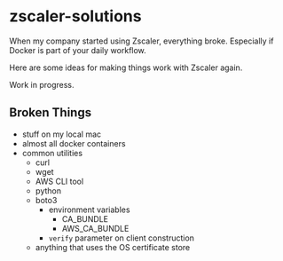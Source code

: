 # zscaler-solutions

When my company started using Zscaler, everything broke.  Especially if Docker is part of your daily workflow.

Here are some ideas for making things work with Zscaler again.

Work in progress.


## Broken Things

- stuff on my local mac
- almost all docker containers
- common utilities
  - curl
  - wget
  - AWS CLI tool
  - python
  - boto3
    - environment variables
      - CA_BUNDLE
      - AWS_CA_BUNDLE
    - `verify` parameter on client construction
  - anything that uses the OS certificate store
